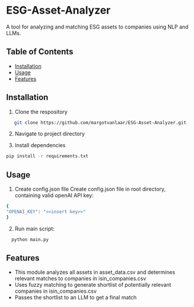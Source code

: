 # ESG-Asset-Analyzer

A tool for analyzing and matching ESG assets to companies using NLP and LLMs.

## Table of Contents
- [Installation](#installation)
- [Usage](#usage)
- [Features](#features)


## Installation
1. Clone the respository
```bash
   git clone https://github.com/margotvanlaar/ESG-Asset-Analyzer.git
```

2. Navigate to project directory

3. Install dependencies
```bash
pip install -r requirements.txt
```

## Usage
1. Create config.json file
Create config.json file in root directory, containing valid openAI API key:
```bash
{
"OPENAI_KEY": "<<insert key>>"
}
```

2. Run main script:
 ```bash
   python main.py
```

## Features
- This module analyzes all assets in asset_data.csv and determines relevant matches to companies in isin_companies.csv
- Uses fuzzy matching to generate shortlist of potentially relevant companies in isin_companies.csv
- Passes the shortlist to an LLM to get a final match
